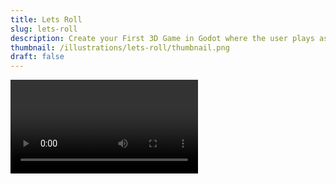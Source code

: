 ```yaml
---
title: Lets Roll
slug: lets-roll
description: Create your First 3D Game in Godot where the user plays as a bouncing ball.
thumbnail: /illustrations/lets-roll/thumbnail.png
draft: false
---
```



<Video className="post-header" url="https://www.youtube.com/watch?v=bG2EikJ7k3E" />

# Let's Roll - Create your First 3D Game in Godot
In this tutorial *I will walk* you through **creating your first** 3D game in Godot:

> And this is an insigtful quote! Lorem Ipsum!

(you can try playing it in browser [here](https://gotm.io/godotacademy/lets-roll)).

---

## Prerequisites

![](/illustrations/hermione.jpg)

- You need to understand the [fundamentals of programming](https://www.youtube.com/watch?v=UcdwP1Q2UlU) (if/else, class, function, etc).
- You need to be familiar with [Godot UI](https://docs.godotengine.org/en/stable/getting_started/step_by_step/intro_to_the_editor_interface.html) and some basic concepts like [scenes and nodes](https://docs.godotengine.org/en/stable/getting_started/step_by_step/scenes_and_nodes.html). You need to be able to create and save scenes, add nodes, edit node settings, connect [signals](https://docs.godotengine.org/en/stable/getting_started/step_by_step/signals.html).

If you get confused at any point, just ask questions in our [discord server](https://discord.gg/Wbzuk2JP8Y) or in the [reddit comments](https://www.reddit.com/r/godot/comments/pv11sp/i_wrote_my_first_godot_tutorial_about_making_a/).

## Download Project Files
First, download the project files:
- `lets-roll-assets.zip` contains the initial assets you need to build the game (models for the ball and the level). <!-- To learn how to build them yourself, see the bonus blender tutorial [here](/files/lets-roll/lets-roll-assets.zip). -->
- `lets-roll-final.zip` contains the completed project you can use as reference if you get stuck at any point.
<Downloads>
{{ name: "lets-roll-assets.zip", url: "/files/lets-roll/lets-roll-assets.zip"}}
{{ name: "lets-roll-final.zip", url: "/files/lets-roll/lets-roll-final.zip"}}
</Downloads>

## Create a New Project and Import the Assets
Create a new project:

Unpack the zip file with the assets, and drag them into the project folder.

## Creating the Level Geometry

### Convert Block Models into Mesh Library

Open `res://assets/models/blocks.gltf` file. This file was exported from Blender, it contains the block models we will use to build our level. The `.gltf` file itself is not editable in Godot, so when you double click on the file, choose "New Inherited" - that will create a new Godot scene (in the `.tscn` format) which we can actually edit. Save the newly created scene as `res://assets/models/blocks.tscn`


Our goal is to be able to conveniently build game levels out of these blocks. To accomplish that will will use the [GridMap](https://docs.godotengine.org/en/stable/classes/class_gridmap.html#class-gridmap) node - it will help us to place these blocks into the level quickly and interactively. 

To be able to use the block models in `GridMap`, we need to convert them into "Mesh Library". That's very simple - click `Scene > Convert To > MeshLibrary...` and save it as `res://assets/models/blocks.meshlib`:


### Building the Level

Our next step is to use these blocks to build the first level for our game. In the `FileSystem` panel create a new folder called "Environment", create a new 3D Scene, name it "Level01", and save it in the Environment folder:


Add a `GridMap` node, and drag the `res://assets/models/blocks.meshlib` file we've created in the previous section into the `MeshLibrary` property:


Make sure to change the `Cell` settings to the onces you see in the screenshot:
- Set the Cell Size to 4x4x4 (to make the size of the cell match the size of our block models)
- Un-check CenterX, CenterY, and CenterZ (we don't need our blocks to be automatically centered).

Now you can select the blocks from the list of meshes in the GridMap panel, and build a level out of them:


- Select the block from the panel and click LMB to place it into the level.
- Use `Q` and `E` to lower or raise the construction grid.
- Use `A`, `S`, `D`, `W` buttons to rotate the blocks however you want (You'll be mostly using `S` button to rotate the blocks around the Y axis).
- Right click removes the block.

Now we have made a level our ball can roll around in!

## Create the Ball
Now it's time to make the ball that is going to roll around the level and jump as the player controls it.

### Setting up the Ball scene
In this section, our goal will be to create the scene for the Ball that can be controlled by the player. It will look like this:


Ball is a `RigidBody` node (which means that Godot will automatically calculate and apply physics to it, making the ball bounce and roll). It has a spherical collision shape, and a `Camera` attached to it (that's the camera the player will look at the scene through). We also have a "FloorCheck" raycast which points towards the floor - we will use it to determine whether the ball is currently on the floor and allowed to jump.

Create a new scene with `RigidBody` node as its root:


Rename the node as "Ball", and save it to `res://Player/Ball.tscn`

From the assets folder drag the `pixar-ball.obj` model onto the scene and reset its `Transform` to zero, to place it into the center of the scene.

Assign a new material to the `pixar-ball` node:



From the `res://assets/textures` folder drag the `pixar-ball.png` texture into the material's albedo texture slot:



Set the material's `roughness` to 0.4, which will add a nice highlight to the ball making it shinier.

Add a new `CollisionShape` node under the `Ball` node, and under `Shape` property create `New Sphere Shape`:



CollisionShape represents a simplified shape of the Ball model, Godot uses it when it simulates the physics to allow our ball to actually interact with other physics objects (bounce off the floor for example).

### Adding Camera Rig

Now we want to have a camera attached to the Ball, so that as the ball moves, the camera moves along with it.

Create a new `Position3D` node under the "Ball", and name it "CameraRig". Underneath the "CameraRig" add a `Camera` node:


Set Camera's Translation to `(0, 2.85, 3.5)` and Rotation X to `-30`, so that camera is looking at the ball from behind and above:

We need the "CameraRig" node because later on we will write the code that continuously positions "CameraRig" right in the middle of the Ball, so that as the ball moves, camera moves with it. The "Camera" node is positioned relative to the "CameraRig", so that its always looking at the ball from the same distance and angle.

Don't forget to save the scene, then add it to the `Level01` scene (by clicking on the link icon in the Scene panel). Lift the Ball 1 unit up on the Y axis, so that it's resting on the floor. Now if you run the game, you will see the Ball in the middle of our level:




### Movement code
Now we're finally ready to do the exciting part - let's make the ball move!

First, let's set up the keys the player can press to move the ball. Go to `Project > Project Settings > Input Map`, and add the following keys:



Attach a new script to the the Ball (`res://Player/Ball.gd`):



Add the following code:

```gdscript {1-5}
extends RigidBody

var rolling_force = 40

func _ready():
  # Camera is parented to the Ball, but we don't want it to rotate
  # along with the Ball. This line of code tells Godot to ignore the Ball's 
  # transformations, it will be as if the CameraRig is parented to Level01
  $CameraRig.set_as_toplevel(true)

func _physics_process(delta):
  # Move the ball in response to player pressing the buttons.
  # When the button is pressed, we increase the angular velocity 
  # of the RigidBody in the corresponding dierction, making the ball spin.
  # The rest is handled by the physics engine, when the ball spins - it rolls.
  if Input.is_action_pressed("forward"):
    angular_velocity.x -= rolling_force*delta
  elif Input.is_action_pressed("back"):
    angular_velocity.x += rolling_force*delta
  if Input.is_action_pressed("left"):
    angular_velocity.z += rolling_force*delta
  elif Input.is_action_pressed("right"):
    angular_velocity.z -= rolling_force*delta
```

Now if you run the game, the ball is going to move in response to you pressing the buttons, but currently the camera stays in place (because we set it as top level, telling Godot to treat it as if it wasn't parented to the Ball). To move the camera along with the ball, add the following lines of code:

```gdscript {9-13}
extends RigidBody

var rolling_force = 40

func _ready():
	$CameraRig.set_as_toplevel(true)
  
func _physics_process(delta):
	# Move the camera along with the ball
	$CameraRig.global_transform.origin = lerp(
		$CameraRig.global_transform.origin, 
		global_transform.origin, 0.1
	)

	if Input.is_action_pressed("forward"):
		angular_velocity.x -= rolling_force*delta
	elif Input.is_action_pressed("back"):
		angular_velocity.x += rolling_force*delta
	if Input.is_action_pressed("left"):
		angular_velocity.z += rolling_force*delta
	elif Input.is_action_pressed("right"):
		angular_velocity.z -= rolling_force*delta

```

We're setting CameraRig's global position to be equal to Ball's global translation (`global_transform.origin`). [lerp](https://docs.godotengine.org/en/3.2/classes/class_@gdscript.html#class-gdscript-method-lerp) stands for linear interpolation, it will make it so that the camera position follows the ball smoothly instead of instantaneously, so if the ball suddenly jumps up, it will take the camera a few frames to catch up with it.

### Jump Functionality
Now let's add the jumping functionality. In the Ball scene, add a `RayCast` node, rename it to "FloorCheck", and set its properties like so:



Imagine the raycast as a small arrow pointing downwards from the center of the Ball, it is just a bit longer than the ball's radius. We can check whether this arrow intersects with the floor, if it does - we know that the Ball is on the ground, and we are able to jump. If it doesn't, we know that the Ball is currently in the air, and we don't want the player to be able to jump when its already in the air.

Here's how the final Ball movement code looks like:

```gdscript
extends RigidBody

var rolling_force = 40

func _ready():
	$CameraRig.set_as_toplevel(true)
	# Make sure FloorCheck raycast doesn't inherit Balls transforms,
	# so that it doesn't rotate as the ball rolls
	$FloorCheck.set_as_toplevel(true)

func _physics_process(delta):
	$CameraRig.global_transform.origin = lerp(
		$CameraRig.global_transform.origin, 
		global_transform.origin, 0.1
	)
	# As the ball moves, move the raycast along with it
	$FloorCheck.global_transform.origin = global_transform.origin

	if Input.is_action_pressed("forward"):
		angular_velocity.x -= rolling_force*delta
	elif Input.is_action_pressed("back"):
		angular_velocity.x += rolling_force*delta
	if Input.is_action_pressed("left"):
		angular_velocity.z += rolling_force*delta
	elif Input.is_action_pressed("right"):
		angular_velocity.z -= rolling_force*delta

	# When the ball is on the floor and the user presses jump button,
	# add impulse moving the ball up.
	if Input.is_action_just_pressed("jump") and $FloorCheck.is_colliding():
		apply_impulse(Vector3(), Vector3.UP*1000)

```

Raycast is parented under the ball, and as the ball is rolling, raycast arrow would rotate along with it. We don't want that, we want it to be constantly pointing downwards, so we use the same trick we used with the camera - we use `set_as_toplevel` to tell Godot to ignore the fact that raycast is parented to the ball, and then in the `_physics_process()` we set raycast's position to always be equal to the ball's global translation, so that it moves along with the ball (but doesn't rotate with it).

`$FloorCheck.is_colliding()` tells us whether the raycast intersects with he floor. If the ball is on the floor and the player has just pressed the jump button, we propel the Ball upwards using `apply_impulse()`.

### Tweaking Ball Physics settings
If you try playing the game now, you'll notice that the ball feels too light and too slippery. We want to modify its physics properties so that the gameplay feels more fun and controllable. Click on the Ball node, assign it a new Physics Material, and modify the settings as follows:



We make it heavier and increase the friction with the floor to make the Ball easier to control. We add some bounciness to make the ball bounce off the floor and walls, making it more fun and challenging to play.

Also set `Angular > Damp` to `1`, so that ball gradually comes to a halt when we don't press any buttons.

Finally, you want to go to `Project > Project Settings > Physics > 3D` and switch `Physics Engine` to "GodotPhysics". There are two different physics engines in Godot, and I chose this one because the other one doesn't work when you export the game to be playable in the browser.

# Lighting and Render Settings

Now it's time to make our game look pretty. First go to `Project > Project Settings` and set the following settings:

- `Window > Width and Height`: **1024x576**  
  (sets the default game resolution).
- `Window > Stretch > Mode`: **2D**, `Aspect`: **keep**.  
  (makes it possible to resize the game window, and scale the picture according to its size).
- `Rendering > Quality > Msaa`: **4x**.  
  (enables anti-aliasing, which removes the jagged lines at the edges of the objects).
- `Rendering > Quality > Directional Shadow > Size`: **8192**  
  (improves the shadow quality).

Add a new `WorldEnvironment` node to the Level01, create a new environment and set the settings as follows:



WorldEnvironment allows us to change the ambient lighting (which we set to the color of the sky), and add post-processing effects like fog and color correction.

- Custom Color - `#2b79ad`
- Ambient light - `#1eacf1`
- Fog enabled, color - `#6792bd`
- Tonemap - ACES


Add a `DirectionalLight`, it will represent the main light in the scene (the sun). Set:
- Color - `#f8e6cd`
- Energy - 2
- Shadow - Enabled.
- Rotation - `-60, 60, 0`

The final look of the game:



## DeathZone
Next, we want to restart the game when the ball rolls off the level. Create a new `Area` node, name it "DeathZone" and save it into `res://Environment/DeathZone.tscn`. Add a collision shape to it, create the BoxShape, make it pretty large (set its extents to `150, 1, 150`), and set it's translation y to `-10` to move it below the ground:


Link this scene into the level (Level01). When the ball falls off the level, it will cross the DeathZone, and we'll know that we need to restart the game.

First, let's attach a new script to the Level01 node, and call this script "Level.gd":



Note that we're naming this script "Level.gd" not "Level01.gd" - when we have more levels, this script will be attached to them as well.

Now, select the DeathZone node, open the Node panel, and connect the `body_entered` signal of DeathZone to the Level script:



Godot will automatically create `_on_DeathZone_body_entered()` function for you, this function will trigger every time our Ball falls down and enters the DeathZone. Now we just need to tell Godot to reload the level as soon as that happens:
```gdscript
func _on_DeathZone_body_entered(body):
	if body.name == "Ball":
		get_tree().reload_current_scene()
```

## VictoryZone and Levels.
Finally, one last thing we want to do is to add levels. As soon as the ball reaches its target, we want to move the player to the next level.

Just like with the DeathZone - create a new `Area` scene, name it "VictoryZone", add a Box collision shape, link it into the Level01, and place it where the Ball's target is:


And just like with DeathZone, we want to connect the `body_entered` signal from VictoryZone to Level script. As soon as the Ball enters the VictoryZone, we will run a function that moves us to the next level.

Add the following code to the Level.gd script:

```gdscript
var levels = [
	"res://Environment/Level01.tscn",
	"res://Environment/Level02.tscn"
]
export var current_level = 0

func _on_VictoryZone_body_entered(body):
	if body.name == "Ball":
		current_level += 1
		if current_level < levels.size():
			print("Load level", levels[current_level])
			get_tree().change_scene(levels[current_level])
```

Here we have an array of Levels, and as soon as the Ball enters the victory zone, we load the next level.

Now all you need is to make more levels. Save the copy of "Level01" scene as "Level02", and modify it to create a new level. Rename the root node from "Level01" to "Level02", and use the GridMap node to build a new level.

Notice that the root nodes of the levels (Level01, Level02, etc, all the ones that have "Level.gd" script attached to them) have the "Current Level" property in the Inspector panel:



That's because the line `export var current_level = 0` exported this variable and made it available in the Inspector panel. Level numbers start at 0, so in Level01 you'll want to set it to 0, in Level02 you'll set it to 1, and so on. That's how our script knows what level we're currently at, and at the line `current_level += 1` it will increase this value by `1`, so that it can take the next level from the list of levels here: `get_tree().change_scene(levels[current_level])`.

You can make as many levels as you want, and add them all to the array of levels.

## Conclusion
I hope you found this tutorial interesting and useful! If you get stuck or confused while following this tutorial, or have any questions - make a post in our [Discord Community](https://discord.gg/Wbzuk2JP8Y), and I'll help you out. 

I'd really appreciate any feedback, it would help me to make the future articles more useful to you. Please leave a [comment](https://www.reddit.com/r/godot/comments/pv11sp/i_wrote_my_first_godot_tutorial_about_making_a/), or feel free to send me an email at `lumenwrites@gmail.com`, or message me on Discord (`lumen#7925`).

